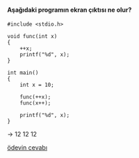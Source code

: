 #### Aşağıdaki programın ekran çıktısı ne olur?

```
#include <stdio.h>

void func(int x)
{
	++x;
	printf("%d", x);
}

int main()
{
	int x = 10;

	func(++x);
	func(x++);

	printf("%d", x);
}
```
-> 
12
12
12

[ödevin cevabı](https://vimeo.com/363333477)
